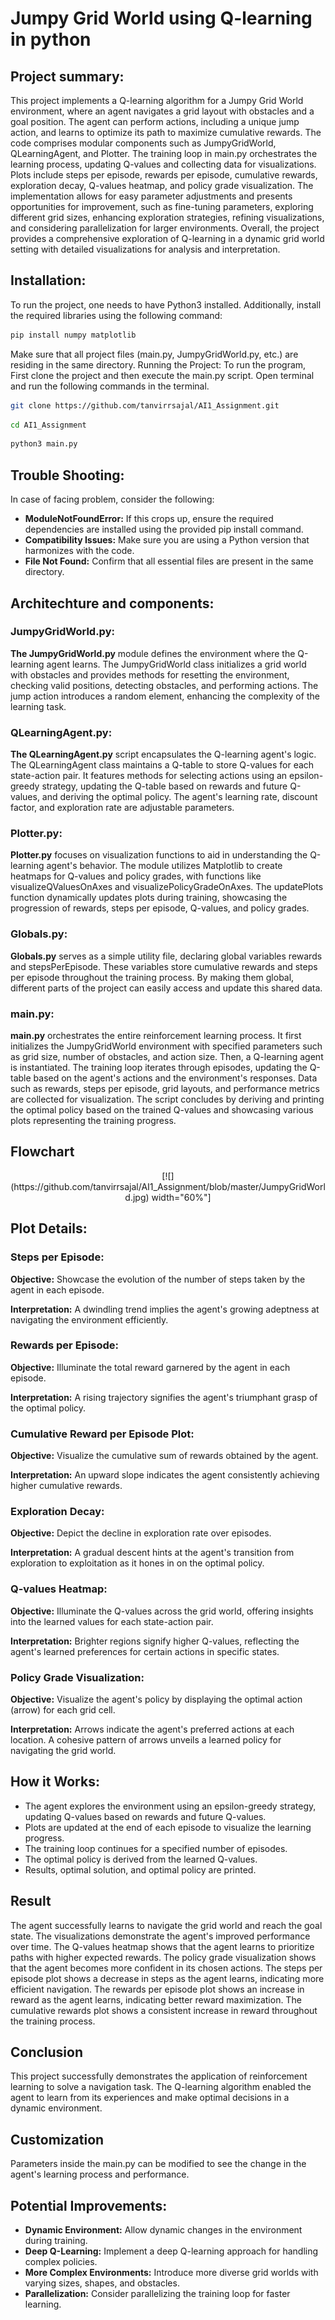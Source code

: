 # Jumpy Grid World using Q-learning in python
## Project summary:
This project implements a Q-learning algorithm for a Jumpy Grid World environment, where an agent navigates a grid layout with obstacles and a goal position. The agent can perform actions, including a unique jump action, and learns to optimize its path to maximize cumulative rewards. The code comprises modular components such as JumpyGridWorld, QLearningAgent, and Plotter. The training loop in main.py orchestrates the learning process, updating Q-values and collecting data for visualizations. Plots include steps per episode, rewards per episode, cumulative rewards, exploration decay, Q-values heatmap, and policy grade visualization. The implementation allows for easy parameter adjustments and presents opportunities for improvement, such as fine-tuning parameters, exploring different grid sizes, enhancing exploration strategies, refining visualizations, and considering parallelization for larger environments. Overall, the project provides a comprehensive exploration of Q-learning in a dynamic grid world setting with detailed visualizations for analysis and interpretation.

## Installation:
To run the project, one needs to have Python3 installed. Additionally, install the required libraries using the following command:
```bash
pip install numpy matplotlib
```
Make sure that all project files (main.py, JumpyGridWorld.py, etc.) are residing in the same directory.
Running the Project:
To run the program, First clone the project and then execute the main.py script. Open terminal and run the following commands in the terminal.

```bash
git clone https://github.com/tanvirrsajal/AI1_Assignment.git
```
```bash
cd AI1_Assignment
```
```bash
python3 main.py
```

## Trouble Shooting:
In case of facing problem, consider the following:
- **ModuleNotFoundError:** If this crops up, ensure the required dependencies are installed using the provided pip install command.
- **Compatibility Issues:** Make sure you are using a Python version that harmonizes with the code.
- **File Not Found:** Confirm that all essential files are present in the same directory.

## Architechture and components:
### JumpyGridWorld.py:
**The JumpyGridWorld.py** module defines the environment where the Q-learning agent learns. The JumpyGridWorld class initializes a grid world with obstacles and provides methods for resetting the environment, checking valid positions, detecting obstacles, and performing actions. The jump action introduces a random element, enhancing the complexity of the learning task.

### QLearningAgent.py:
**The QLearningAgent.py** script encapsulates the Q-learning agent's logic. The QLearningAgent class maintains a Q-table to store Q-values for each state-action pair. It features methods for selecting actions using an epsilon-greedy strategy, updating the Q-table based on rewards and future Q-values, and deriving the optimal policy. The agent's learning rate, discount factor, and exploration rate are adjustable parameters.

### Plotter.py:
**Plotter.py** focuses on visualization functions to aid in understanding the Q-learning agent's behavior. The module utilizes Matplotlib to create heatmaps for Q-values and policy grades, with functions like visualizeQValuesOnAxes and visualizePolicyGradeOnAxes. The updatePlots function dynamically updates plots during training, showcasing the progression of rewards, steps per episode, Q-values, and policy grades.

### Globals.py:
**Globals.py** serves as a simple utility file, declaring global variables rewards and stepsPerEpisode. These variables store cumulative rewards and steps per episode throughout the training process. By making them global, different parts of the project can easily access and update this shared data.

### main.py:
**main.py** orchestrates the entire reinforcement learning process. It first initializes the JumpyGridWorld environment with specified parameters such as grid size, number of obstacles, and action size. Then, a Q-learning agent is instantiated. The training loop iterates through episodes, updating the Q-table based on the agent's actions and the environment's responses. Data such as rewards, steps per episode, grid layouts, and performance metrics are collected for visualization. The script concludes by deriving and printing the optimal policy based on the trained Q-values and showcasing various plots representing the training progress.

## Flowchart
<div style="text-align: center;">
  [![](https://github.com/tanvirrsajal/AI1_Assignment/blob/master/JumpyGridWorld.jpg) width="60%"]
</div>

## Plot Details:
### Steps per Episode:
**Objective:** Showcase the evolution of the number of steps taken by the agent in each episode.

**Interpretation:** A dwindling trend implies the agent's growing adeptness at navigating the environment efficiently.

### Rewards per Episode:
**Objective:** Illuminate the total reward garnered by the agent in each episode.

**Interpretation:** A rising trajectory signifies the agent's triumphant grasp of the optimal policy.

### Cumulative Reward per Episode Plot:
**Objective:** Visualize the cumulative sum of rewards obtained by the agent.

**Interpretation:** An upward slope indicates the agent consistently achieving higher cumulative rewards.

### Exploration Decay:
**Objective:** Depict the decline in exploration rate over episodes.

**Interpretation:** A gradual descent hints at the agent's transition from exploration to exploitation as it hones in on the optimal policy.

### Q-values Heatmap:
**Objective:** Illuminate the Q-values across the grid world, offering insights into the learned values for each state-action pair.

**Interpretation:** Brighter regions signify higher Q-values, reflecting the agent's learned preferences for certain actions in specific states.

### Policy Grade Visualization:
**Objective:** Visualize the agent's policy by displaying the optimal action (arrow) for each grid cell.

**Interpretation:** Arrows indicate the agent's preferred actions at each location. A cohesive pattern of arrows unveils a learned policy for navigating the grid world.

## How it Works:
- The agent explores the environment using an epsilon-greedy strategy, updating Q-values based on rewards and future Q-values.
- Plots are updated at the end of each episode to visualize the learning progress.
- The training loop continues for a specified number of episodes.
- The optimal policy is derived from the learned Q-values.
- Results, optimal solution, and optimal policy are printed.

## Result
The agent successfully learns to navigate the grid world and reach the goal state. The visualizations demonstrate the agent's improved performance over time. The Q-values heatmap shows that the agent learns to prioritize paths with higher expected rewards. The policy grade visualization shows that the agent becomes more confident in its chosen actions. The steps per episode plot shows a decrease in steps as the agent learns, indicating more efficient navigation. The rewards per episode plot shows an increase in reward as the agent learns, indicating better reward maximization. The cumulative rewards plot shows a consistent increase in reward throughout the training process.

## Conclusion
This project successfully demonstrates the application of reinforcement learning to solve a navigation task. The Q-learning algorithm enabled the agent to learn from its experiences and make optimal decisions in a dynamic environment. 

## Customization
Parameters inside the main.py can be modified to see the change in the agent's learning process and performance. 

## Potential Improvements:
- **Dynamic Environment:** Allow dynamic changes in the environment during training.
- **Deep Q-Learning:** Implement a deep Q-learning approach for handling complex policies.
- **More Complex Environments:** Introduce more diverse grid worlds with varying sizes, shapes, and obstacles.
- **Parallelization:** Consider parallelizing the training loop for faster learning.

